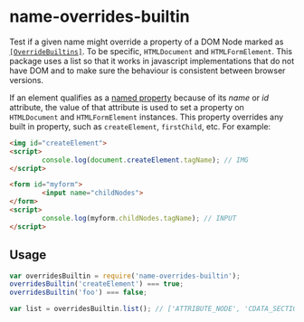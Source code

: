 name-overrides-builtin
======================
Test if a given name might override a property of a DOM Node marked as [`[OverrideBuiltins]`](http://www.w3.org/TR/WebIDL/#OverrideBuiltins). To be specific, `HTMLDocument` and `HTMLFormElement`. This package uses a list so that it works in javascript implementations that do not have DOM and to make sure the behaviour is consistent between browser versions. 

If an element qualifies as a [named property](http://www.w3.org/TR/WebIDL/#idl-named-properties) because of its _name_ or _id_ attribute, the value of that attribute is used to set a property on `HTMLDocument` and `HTMLFormElement` instances. This property overrides any built in property, such as `createElement`, `firstChild`, etc. For example:

```html
<img id="createElement">
<script>
        console.log(document.createElement.tagName); // IMG
</script>

<form id="myform">
        <input name="childNodes">
</form>
<script>
        console.log(myform.childNodes.tagName); // INPUT
</script>
```

Usage
-----
```javascript
var overridesBuiltin = require('name-overrides-builtin');
overridesBuiltin('createElement') === true;
overridesBuiltin('foo') === false;

var list = overridesBuiltin.list(); // ['ATTRIBUTE_NODE', 'CDATA_SECTION_NODE', ...
```
